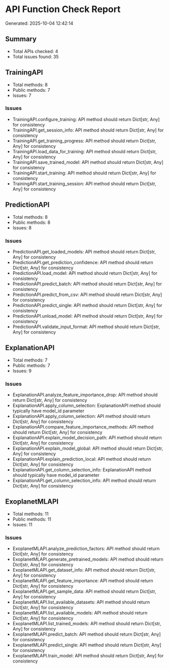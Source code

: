 # API Function Check Report
Generated: 2025-10-04 12:42:14

## Summary
- Total APIs checked: 4
- Total issues found: 35

## TrainingAPI
- Total methods: 8
- Public methods: 7
- Issues: 7

### Issues
- TrainingAPI.configure_training: API method should return Dict[str, Any] for consistency
- TrainingAPI.get_session_info: API method should return Dict[str, Any] for consistency
- TrainingAPI.get_training_progress: API method should return Dict[str, Any] for consistency
- TrainingAPI.load_data_for_training: API method should return Dict[str, Any] for consistency
- TrainingAPI.save_trained_model: API method should return Dict[str, Any] for consistency
- TrainingAPI.start_training: API method should return Dict[str, Any] for consistency
- TrainingAPI.start_training_session: API method should return Dict[str, Any] for consistency

## PredictionAPI
- Total methods: 8
- Public methods: 8
- Issues: 8

### Issues
- PredictionAPI.get_loaded_models: API method should return Dict[str, Any] for consistency
- PredictionAPI.get_prediction_confidence: API method should return Dict[str, Any] for consistency
- PredictionAPI.load_model: API method should return Dict[str, Any] for consistency
- PredictionAPI.predict_batch: API method should return Dict[str, Any] for consistency
- PredictionAPI.predict_from_csv: API method should return Dict[str, Any] for consistency
- PredictionAPI.predict_single: API method should return Dict[str, Any] for consistency
- PredictionAPI.unload_model: API method should return Dict[str, Any] for consistency
- PredictionAPI.validate_input_format: API method should return Dict[str, Any] for consistency

## ExplanationAPI
- Total methods: 7
- Public methods: 7
- Issues: 9

### Issues
- ExplanationAPI.analyze_feature_importance_drop: API method should return Dict[str, Any] for consistency
- ExplanationAPI.apply_column_selection: ExplanationAPI method should typically have model_id parameter
- ExplanationAPI.apply_column_selection: API method should return Dict[str, Any] for consistency
- ExplanationAPI.compare_feature_importance_methods: API method should return Dict[str, Any] for consistency
- ExplanationAPI.explain_model_decision_path: API method should return Dict[str, Any] for consistency
- ExplanationAPI.explain_model_global: API method should return Dict[str, Any] for consistency
- ExplanationAPI.explain_prediction_local: API method should return Dict[str, Any] for consistency
- ExplanationAPI.get_column_selection_info: ExplanationAPI method should typically have model_id parameter
- ExplanationAPI.get_column_selection_info: API method should return Dict[str, Any] for consistency

## ExoplanetMLAPI
- Total methods: 11
- Public methods: 11
- Issues: 11

### Issues
- ExoplanetMLAPI.analyze_prediction_factors: API method should return Dict[str, Any] for consistency
- ExoplanetMLAPI.generate_pretrained_models: API method should return Dict[str, Any] for consistency
- ExoplanetMLAPI.get_dataset_info: API method should return Dict[str, Any] for consistency
- ExoplanetMLAPI.get_feature_importance: API method should return Dict[str, Any] for consistency
- ExoplanetMLAPI.get_sample_data: API method should return Dict[str, Any] for consistency
- ExoplanetMLAPI.list_available_datasets: API method should return Dict[str, Any] for consistency
- ExoplanetMLAPI.list_available_models: API method should return Dict[str, Any] for consistency
- ExoplanetMLAPI.list_trained_models: API method should return Dict[str, Any] for consistency
- ExoplanetMLAPI.predict_batch: API method should return Dict[str, Any] for consistency
- ExoplanetMLAPI.predict_single: API method should return Dict[str, Any] for consistency
- ExoplanetMLAPI.train_model: API method should return Dict[str, Any] for consistency
